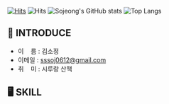 [![Hits](https://hits.seeyoufarm.com/api/count/incr/badge.svg?url=https%3A%2F%2Fgithub.com%2Fsssoj0612%2Fhit-counter&count_bg=%239199A0&title_bg=%23444A4D&icon=hey.svg&icon_color=%23FFFFFF&title=welcome&edge_flat=false)](https://hits.seeyoufarm.com)
![Hits](https://capsule-render.vercel.app/api?type=soft&color=6d819c&height=150&section=header&text=Hello%20World!&fontSize=70&fontColor=f2f2f2&animation=blinking&stroke=1a1a1a&strokeWidth=3&)
![Sojeong's GitHub stats](https://github-readme-stats.vercel.app/api?username=sssoj0612&theme=nord&show_icons=true)
![Top Langs](https://github-readme-stats.vercel.app/api/top-langs/?username=sssoj0612&layout=compact)

## 📢 INTRODUCE
*  이&nbsp;&nbsp;&nbsp;&nbsp;름 : 김소정
*  이메일 : sssoj0612@gmail.com
*  취&nbsp;&nbsp;&nbsp;&nbsp;미 : 시루랑 산책

## :desktop_computer: SKILL
```sh
    
```
